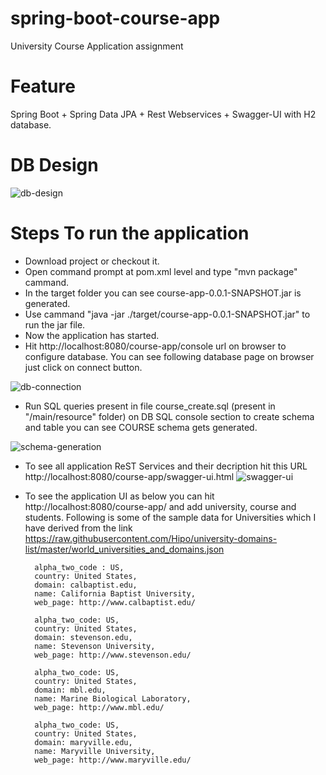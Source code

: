 # spring-boot-course-app
University Course Application assignment

# Feature 
 Spring Boot + Spring Data JPA + Rest Webservices + Swagger-UI with H2 database.

# DB Design
![db-design](https://user-images.githubusercontent.com/10242113/27259436-fa1aa6f4-5430-11e7-9214-c0c5c2c11f42.JPG)

# Steps To run the application
- Download project or checkout it.
- Open command prompt at pom.xml level and type "mvn package" cammand.
- In the target folder you can see course-app-0.0.1-SNAPSHOT.jar is generated.
- Use cammand  "java -jar  ./target/course-app-0.0.1-SNAPSHOT.jar" to run the jar file.
- Now the application has started.
- Hit http://localhost:8080/course-app/console url on browser to configure database. You can see following database page on browser just click on connect button.

![db-connection](https://user-images.githubusercontent.com/10242113/27259441-180927f8-5431-11e7-9192-279af81dc3cb.JPG)

- Run SQL queries present in file course_create.sql (present in "/main/resource" folder) on DB SQL console section to create schema and table you can see COURSE schema gets generated.

![schema-generation](https://user-images.githubusercontent.com/10242113/27259446-2bedcc88-5431-11e7-909b-9ce16f938df1.JPG)

- To see all application ReST Services and their decription hit this URL http://localhost:8080/course-app/swagger-ui.html 
![swagger-ui](https://user-images.githubusercontent.com/10242113/27259453-4ba870f0-5431-11e7-8bf1-081c11871b61.JPG)

- To see the application UI as below you can hit http://localhost:8080/course-app/ and add university, course and students.
Following is some of the sample data for Universities which I have derived from the link 
https://raw.githubusercontent.com/Hipo/university-domains-list/master/world_universities_and_domains.json

        alpha_two_code : US,
        country: United States,
        domain: calbaptist.edu,
        name: California Baptist University,
        web_page: http://www.calbaptist.edu/

        alpha_two_code: US,
        country: United States,
        domain: stevenson.edu,
        name: Stevenson University,
        web_page: http://www.stevenson.edu/

        alpha_two_code: US,
        country: United States,
        domain: mbl.edu,
        name: Marine Biological Laboratory,
        web_page: http://www.mbl.edu/

        alpha_two_code: US,
        country: United States,
        domain: maryville.edu,
        name: Maryville University,
        web_page: http://www.maryville.edu/

